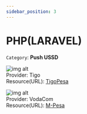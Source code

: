 ```yaml
---
sidebar_position: 3
---
```


# PHP(LARAVEL)

`Category`: **Push USSD**

![img alt](/img/mobile/tigopesa.png) <br/>
Provider: Tigo <br/>
Resource(URL): [TigoPesa](https://github.com/tumainimosha/laravel-mpesa-push)<br/>

![img alt](/img/mobile/mpesa.png) <br/>
Provider: VodaCom <br/>
Resource(URL): [M-Pesa](https://github.com/tumainimosha/laravel-tigopesa-push)<br/>
